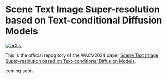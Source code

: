 # Scene Text Image Super-resolution based on Text-conditional Diffusion Models
[![arXiv](https://img.shields.io/badge/arXiv-2311.09759-b31b1b.svg)](https://arxiv.org/abs/2311.09759)

This is the official repogitory of the WACV2024 paper [Scene Text Image Super-resolution based on Text-conditional Diffusion Models](https://arxiv.org/abs/2311.09759).

coming soon.
